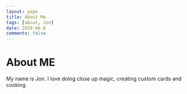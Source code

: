 ```yaml
---
layout: page
title: About Me
tags: [about, Jon]
date: 2020-06-6
comments: false
---
```

    
# About ME

My name is Jon. I love doing close up magic, creating custom cards and cooking

